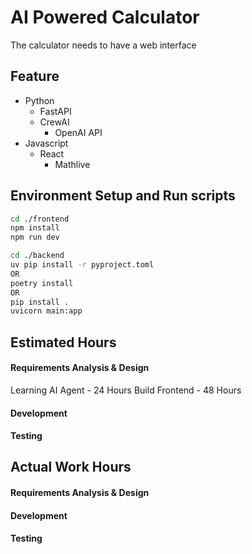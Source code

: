 # AI Powered Calculator
The calculator needs to have a web interface

## Feature
- Python
  - FastAPI
  - CrewAI
    - OpenAI API
- Javascript
    - React
      - Mathlive


## Environment Setup and Run scripts

```sh
cd ./frontend
npm install
npm run dev
```

```sh
cd ./backend
uv pip install -r pyproject.toml
OR
poetry install
OR
pip install .
uvicorn main:app
```

## Estimated Hours
#### Requirements Analysis & Design
Learning AI Agent - 24 Hours
Build Frontend - 48 Hours


#### Development
#### Testing

## Actual Work Hours
#### Requirements Analysis & Design
#### Development
#### Testing
